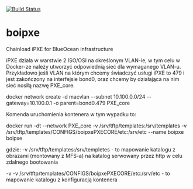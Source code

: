 [![Build Status](https://drone.p.lodz.pl/api/badges/seweryn.sitarski@p.lodz.pl/boipxe/status.svg)](https://drone.p.lodz.pl/seweryn.sitarski@p.lodz.pl/boipxe)


# boipxe
Chainload iPXE for BlueOcean infrastructure

iPXE działa w warstwie 2  ISO/OSI na określonym VLAN-ie, w tym celu w Docker-ze należy utworzyć odpowiednią sieć dla wymaganego VLAN-u.
Przykładowo jeśli VLAN na którym chcemy świadczyć usługi iPXE to 479 i jest zakończony na interfejsie bond0, oraz chcemy by działająca na nim sieć nosiłą nazwę PXE_core.

docker network create -d macvlan --subnet 10.100.0.0/24 --gateway=10.100.0.1 -o parent=bond0.479 PXE_core

Komenda uruchomienia kontenera w tym wypadku to:

docker run -dt --network PXE_core -v /srv/tftp/templates:/srv/templates -v /srv/tftp/templates/CONFIGS/boipxePXECORE/etc:/srv/etc --name boipxe boipxe

gdzie:
   -v /srv/tftp/templates:/srv/templetes - to mapowanie katalogu z obrazami (montowany z MFS-a) na katalog serwowany przez http w celu zdalnego bootowania

   -v -v /srv/tftp/templates/CONFIGS/boipxePXECORE/etc:/srv/etc - to mapowanie katalogu z konfiguracją kontenera
